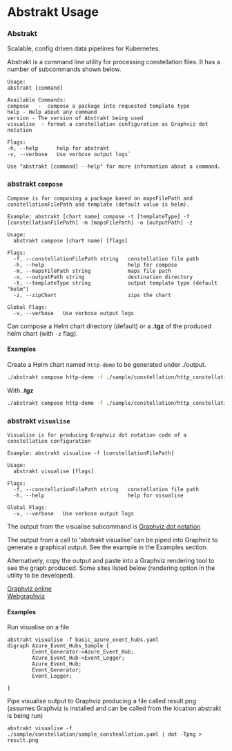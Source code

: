 # Abstrakt Usage

### Abstrakt
Scalable, config driven data pipelines for Kubernetes.

Abstrakt is a command line utility for processing constellation files. It has a number of subcommands shown below.


    Usage:
    abstrakt [command]

    Available Commands:
    compose   -  compose a package into requested template type 
    help - Help about any command
    version - The version of Abstrakt being used
    visualise  - format a constellation configuration as Graphviz dot notation

    Flags:
    -h, --help      help for abstrakt
    -v, --verbose   Use verbose output logs`


`Use "abstrakt [command] --help" for more information about a command.`

### abstrakt `compose`

```console
Compose is for composing a package based on mapsFilePath and constellationFilePath and template (default value is helm).

Example: abstrakt [chart name] compose -t [templateType] -f [constellationFilePath] -m [mapsFilePath] -o [outputPath] -z

Usage:
  abstrakt compose [chart name] [flags]

Flags:
  -f, --constellationFilePath string   constellation file path
  -h, --help                           help for compose
  -m, --mapsFilePath string            maps file path
  -o, --outputPath string              destination directory
  -t, --templateType string            output template type (default "helm")
  -z, --zipChart                       zips the chart

Global Flags:
  -v, --verbose   Use verbose output logs
```

Can compose a Helm chart directory (default) or a __.tgz__ of the produced helm chart (with `-z` flag).

#### Examples

Create a Helm chart named `http-demo` to be generated under ./output.

```bash
./abstrakt compose http-demo -f ./sample/constellation/http_constellation.yaml -m ./sample/constellation/http_constellation_maps.yaml -o ./output/http-demo 
```

With __.tgz__
```bash
./abstrakt compose http-demo -f ./sample/constellation/http_constellation.yaml -m ./sample/constellation/http_constellation_maps.yaml -o ./output/http-demo -z
```


### abstrakt `visualise`

```console
Visualise is for producing Graphviz dot notation code of a constellation configuration

Example: abstrakt visualise -f [constellationFilePath]

Usage:
  abstrakt visualise [flags]

Flags:
  -f, --constellationFilePath string   constellation file path
  -h, --help                           help for visualise

Global Flags:
  -v, --verbose   Use verbose output logs
```

The output from the visualise subcommand is [Graphviz dot notation](https://www.graphviz.org/doc/info/lang.html)

The output from a call to 'abstrakt visualise' can be piped into Graphviz to generate a graphical output. See the example in the Examples section. 

Alternatively, copy the output and paste into a Graphviz rendering tool to see the graph produced. Some sites listed below (rendering option in the utility to be developed).  

[Graphviz online](https://dreampuf.github.io/GraphvizOnline/)  
[Webgraphviz](http://www.webgraphviz.com/)  


#### Examples

Run visualise on a file  
	
	abstrakt visualise -f basic_azure_event_hubs.yaml
	digraph Azure_Event_Hubs_Sample {
	        Event_Generator->Azure_Event_Hub;
	        Azure_Event_Hub->Event_Logger;
	        Azure_Event_Hub;
	        Event_Generator;
	        Event_Logger;
	
	}
	
Pipe visualise output to Graphviz producing a file called result.png (assumes Graphviz is installed and can be called from the location abstrakt is being run)

	abstrakt visualise -f ./sample/constellation/sample_consteallation.yaml | dot -Tpng > result.png